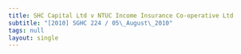 ```yaml
---
title: SHC Capital Ltd v NTUC Income Insurance Co-operative Ltd
subtitle: "[2010] SGHC 224 / 05\_August\_2010"
tags: null
layout: single
---
```


